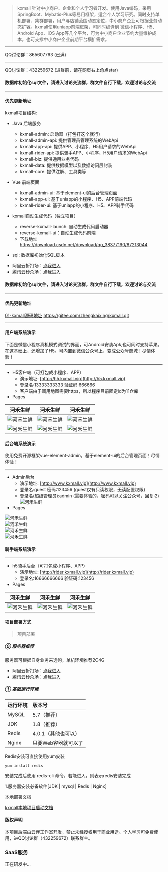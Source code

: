 > kxmall 针对中小商户、企业和个人学习者开发。使用Java编码，采用SpringBoot、Mybatis-Plus等易用框架，适合个人学习研究。同时支持单机部署、集群部署，用户与店铺范围动态定位，中小商户企业可根据业务动态扩容。kxmall使用uniapp前端框架，可同时编译到 微信小程序、H5、Android App、iOS App等几个平台，可为中小商户企业节约大量维护成本。也可支撑中小商户企业前期平台横扩需求。

---
QQ讨论群：865607763 (已满)

---
QQ讨论群：432259672 (进群前，请在网页右上角点star)

#### 数据库初始化sql文件，请进入讨论交流群，群文件自行下载，欢迎讨论与交流
---
#### 优先更新地址

kxmall项目结构:

- Java 后端服务
    - kxmall-admin: 启动器（打包打这个就行）
    - kxmall-admin-api: 提供管理员管理系统的WebApi
    - kxmall-app-api: 提供APP、小程序、H5用户请求的WebApi
    - kxmall-rider-api: 提供骑手APP、小程序、H5用户请求的WebApi
    - kxmall-biz: 提供通用业务代码
    - kxmall-data: 提供数据模型以及数据访问层封装
    - kxmall-core: 提供注解、工具类等
    
- Vue 前端页面
    - kxmall-admin-ui: 基于element-ui的后台管理页面
    - kxmall-app-ui: 基于uniapp的小程序、H5、APP前端代码
    - kxmall-rider-ui: 基于uniapp的小程序、H5、APP骑手代码
  
- kxmall自动生成代码（独立项目）
    - reverse-kxmall-launch: 自动生成代码启动器
    - reverse-kxmall-ui：自动生成代码前端
    - 下载地址 https://download.csdn.net/download/qq_38377190/87213044
- sql: 数据库初始化SQL脚本

* 阿里云折扣场：[点我进入](https://www.aliyun.com/minisite/goods?userCode=gclm7a7u)&nbsp;&nbsp;
* 腾讯云秒杀场：[点我进入](https://curl.qcloud.com/XslPhodG)&nbsp;&nbsp;

#### 数据库初始化sql文件，请进入讨论交流群，群文件自行下载，欢迎讨论与交流
---
#### 优先更新地址

[01-kxmall源码地址](https://gitee.com/zhengkaixing/kxmall.git) https://gitee.com/zhengkaixing/kxmall.git

---

#### 用户端系统演示

下面是微信小程序真机模式调试的界面，可Android安装Apk,也可同时支持苹果。
在这基础上，还增加了H5。可内置到微信公众号上，变成公众号商城！尽情体验！


---
- H5客户端（可打包成小程序、APP）
  - 演示地址: [http://h5.kxmall.vip](http://h5.kxmall.vip)
  - 登录名:13333333333 验证码:666666 
  - 客户端由于调用地图需要https，所以程序目前固定id为11仓库
- Pages

| 河禾生鲜 | 河禾生鲜 | 河禾生鲜 |
| :----: | :----: | :----: |
| ![河禾生鲜](https://nontax.oss-cn-beijing.aliyuncs.com/kxmall/kxmall-app-1.jpeg)  | ![河禾生鲜](https://nontax.oss-cn-beijing.aliyuncs.com/kxmall/kxmall-app-2.jpeg) | ![河禾生鲜](https://nontax.oss-cn-beijing.aliyuncs.com/kxmall/kxmall-app-3.jpeg) |
| ![河禾生鲜](https://nontax.oss-cn-beijing.aliyuncs.com/kxmall/kxmall-app-4.jpeg)  | ![河禾生鲜](https://nontax.oss-cn-beijing.aliyuncs.com/kxmall/kxmall-app-5.jpeg) | ![河禾生鲜](https://nontax.oss-cn-beijing.aliyuncs.com/kxmall/kxmall-app-6.jpeg) |

#### 后台端系统演示

使用免费开源框架vue-element-admin，基于element-ui的后台管理页面！尽情体验！


---
- Admin后台
  - 演示地址: [http://www.kxmall.vip](http://www.kxmall.vip)
  - 登录名:guest 密码:123456 (guest仅有只读权限，无读配置权限)
  - 登录名(超级管理员):admin (需要体验的，密码可以关注公众号，回复:2)
  ![河禾生鲜](https://nontax.oss-cn-beijing.aliyuncs.com/kxmall/Publicnumber.jpg)
- Pages
 
![河禾生鲜](https://nontax.oss-cn-beijing.aliyuncs.com/kxmall/kxmall-admin-1.png)  
![河禾生鲜](https://nontax.oss-cn-beijing.aliyuncs.com/kxmall/kxmall-admin-2.png)  
![河禾生鲜](https://nontax.oss-cn-beijing.aliyuncs.com/kxmall/kxmall-admin-3.png)   
![河禾生鲜](https://nontax.oss-cn-beijing.aliyuncs.com/kxmall/kxmall-admin-4.jpg)   


#### 骑手端系统演示

---
- h5骑手后台（可打包成小程序、APP）
  - 演示地址: [http://rider.kxmall.vip](http://rider.kxmall.vip)
  - 登录名:16666666666 验证码:123456 
- Pages

| 河禾生鲜 | 河禾生鲜 | 河禾生鲜 |
| :----: | :----: | :----: |
| ![河禾生鲜](https://nontax.oss-cn-beijing.aliyuncs.com/kxmall/kxmall-rider-1.jpg)  | ![河禾生鲜](https://nontax.oss-cn-beijing.aliyuncs.com/kxmall/kxmall-rider-2.jpg) | ![河禾生鲜](https://nontax.oss-cn-beijing.aliyuncs.com/kxmall/kxmall-rider-3.jpg) |


#### 项目部署方式

>项目部署
##### ⓪ 服务器推荐
服务器可根据自身业务来选购，单机环境推荐2C4G
* 阿里云折扣场：[点我进入](https://www.aliyun.com/minisite/goods?userCode=gclm7a7u)&nbsp;&nbsp;
* 腾讯云秒杀场：[点我进入](https://curl.qcloud.com/XslPhodG)&nbsp;&nbsp;

##### ① 基础运行环境

| 运行环境 | 版本号 |
|:--------|:--------|
|  MySQL   |  5.7（推荐）   |
|  JDK   |  1.8（推荐）   |
|  Redis   |  4.0.1（其他也可以）   |
|  Nginx  |  只要Web容器就可以了  |

Redis安装可直接使用yum安装 
	
	yum install redis

安装完成后使用 redis-cli 命令，若能进入，则表示redis安装完成

1.服务器安装必备软件[JDK | mysql | Redis | Nginx]

本地部署文档

[kxmall本地项目启动文档](doc/kxmall本地项目启动文档.doc)


#### 版权声明

本项目后端由云伴工作室开发，禁止未经授权用于商业用途。个人学习可免费使用，进QQ讨论群（432259672）联系群主。


### SaaS服务

正在研发中...
